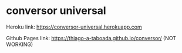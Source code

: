 # conversor universal


Heroku link: https://conversor-universal.herokuapp.com

Github Pages link: https://thiago-a-taboada.github.io/conversor/ (NOT WORKING)
